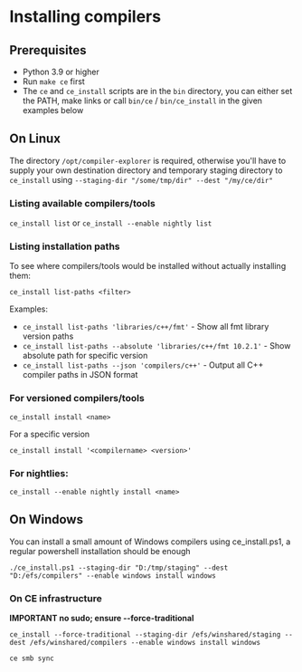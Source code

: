 # Installing compilers

## Prerequisites

* Python 3.9 or higher
* Run `make ce` first
* The `ce` and `ce_install` scripts are in the `bin` directory, you can either set the PATH, make links or call `bin/ce` / `bin/ce_install` in the given examples below

## On Linux

The directory `/opt/compiler-explorer` is required, otherwise you'll have to supply your own destination directory and temporary staging directory to `ce_install` using `--staging-dir "/some/tmp/dir" --dest "/my/ce/dir"`

### Listing available compilers/tools

`ce_install list` or `ce_install --enable nightly list`

### Listing installation paths

To see where compilers/tools would be installed without actually installing them:

`ce_install list-paths <filter>`

Examples:
- `ce_install list-paths 'libraries/c++/fmt'` - Show all fmt library version paths
- `ce_install list-paths --absolute 'libraries/c++/fmt 10.2.1'` - Show absolute path for specific version
- `ce_install list-paths --json 'compilers/c++'` - Output all C++ compiler paths in JSON format

### For versioned compilers/tools

`ce_install install <name>`

For a specific version

`ce_install install '<compilername> <version>'`

### For nightlies:

`ce_install --enable nightly install <name>`

## On Windows

You can install a small amount of Windows compilers using ce_install.ps1, a regular powershell installation should be enough

`./ce_install.ps1 --staging-dir "D:/tmp/staging" --dest "D:/efs/compilers" --enable windows install windows`

### On CE infrastructure

**IMPORTANT no sudo; ensure --force-traditional**

`ce_install --force-traditional --staging-dir /efs/winshared/staging --dest /efs/winshared/compilers --enable windows install windows`

`ce smb sync`
